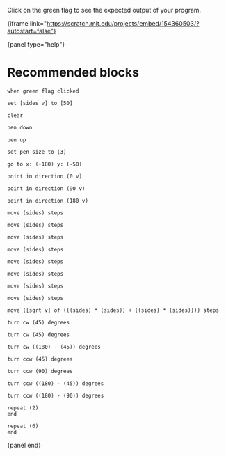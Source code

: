 Click on the green flag to see the expected output of your program.

{iframe link="https://scratch.mit.edu/projects/embed/154360503/?autostart=false"}

{panel type="help"}

# Recommended blocks

<pre><code class="scratch:split:random">when green flag clicked
</code></pre>

<pre><code class="scratch:split:random">set [sides v] to [50]
</code></pre>

<pre><code class="scratch:split:random">clear

pen down

pen up

set pen size to (3)
</code></pre>

<pre><code class="scratch:split:random">go to x: (-180) y: (-50)

point in direction (0 v)

point in direction (90 v)

point in direction (180 v)

move (sides) steps

move (sides) steps

move (sides) steps

move (sides) steps

move (sides) steps

move (sides) steps

move (sides) steps

move (sides) steps

move ([sqrt v] of (((sides) * (sides)) + ((sides) * (sides)))) steps

turn cw (45) degrees

turn cw (45) degrees

turn cw ((180) - (45)) degrees

turn ccw (45) degrees

turn ccw (90) degrees

turn ccw ((180) - (45)) degrees

turn ccw ((180) - (90)) degrees
</code></pre>

<pre><code class="scratch:split:random">repeat (2)
end

repeat (6)
end
</code></pre>

{panel end}